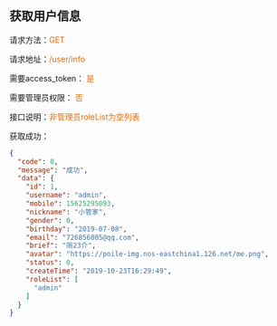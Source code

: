 ## 获取用户信息

<p>请求方法：<span style="color:#e96900">GET</p>
<p>请求地址：<span style="color:#e96900">/user/info</span></p>
<p>需要access_token： <span style="color:#e96900">是</span></p>
<p>需要管理员权限： <span style="color:#e96900">否</span></p>
<p>接口说明：<span style="color:#e96900">非管理员roleList为空列表</span></p>

获取成功：
```json
{
  "code": 0,
  "message": "成功",
  "data": {
    "id": 1,
    "username": "admin",
    "mobile": 15625295093,
    "nickname": "小管家",
    "gender": 0,
    "birthday": "2019-07-08",
    "email": "726856005@qq.com",
    "brief": "简23介",
    "avatar": "https://poile-img.nos-eastchina1.126.net/me.png",
    "status": 0,
    "createTime": "2019-10-23T16:29:49",
    "roleList": [
      "admin"
    ]
  }
}
```
